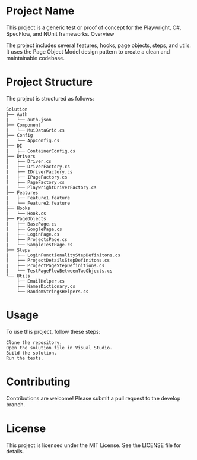 # Project Name

This project is a generic test or proof of concept for the Playwright, C#, SpecFlow, and NUnit frameworks.
Overview

The project includes several features, hooks, page objects, steps, and utils. It uses the Page Object Model design pattern to create a clean and maintainable codebase.
# Project Structure

The project is structured as follows:

```(bash)
Solution
├── Auth
|   └── auth.json
├── Component
|   └── MuiDataGrid.cs
├── Config
|   └── AppConfig.cs
├── DI
|   ├── ContainerConfig.cs
├── Drivers
|   ├── Driver.cs
|   ├── DriverFactory.cs
|   ├── IDriverFactory.cs
|   ├── IPageFactory.cs
|   ├── PageFactory.cs
|   └── PlaywrightDriverFactory.cs
├── Features
|   ├── Feature1.feature
|   └── Feature2.feature
├── Hooks
|   └── Hook.cs
├── PageObjects
|   ├── BasePage.cs
|   ├── GooglePage.cs
|   ├── LoginPage.cs
|   ├── ProjectsPage.cs
|   └── SampleTestPage.cs
├── Steps
|   ├── LoginFunctionalityStepDefinitons.cs
|   ├── ProjectDetailsStepDefinitons.cs
|   ├── ProjectPageStepDefinitions.cs
|   └── TestPageFlowBetweenTwoObjects.cs
└── Utils
    ├── EmailHelper.cs
    ├── NamesDictionary.cs
    └── RandomStringsHelpers.cs
```
# Usage

To use this project, follow these steps:

    Clone the repository.
    Open the solution file in Visual Studio.
    Build the solution.
    Run the tests.

# Contributing

Contributions are welcome! Please submit a pull request to the develop branch.
# License

This project is licensed under the MIT License. See the LICENSE file for details.
